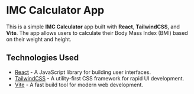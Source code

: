 # IMC Calculator App

This is a simple **IMC Calculator** app built with **React**, **TailwindCSS**, and **Vite**. The app allows users to calculate their Body Mass Index (BMI) based on their weight and height.

## Technologies Used

- [React](https://reactjs.org/) - A JavaScript library for building user interfaces.
- [TailwindCSS](https://tailwindcss.com/) - A utility-first CSS framework for rapid UI development.
- [Vite](https://vitejs.dev/) - A fast build tool for modern web development.
